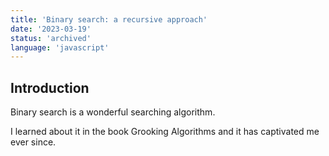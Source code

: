 ```yaml
---
title: 'Binary search: a recursive approach'
date: '2023-03-19'
status: 'archived'
language: 'javascript'
---
```


## Introduction

Binary search is a wonderful searching algorithm.

I learned about it in the book Grooking Algorithms and it has captivated me ever since.
